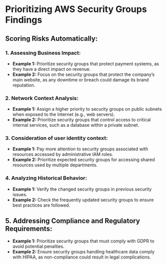 # Prioritizing AWS Security Groups Findings

## Scoring Risks Automatically:

### 1. Assessing Business Impact:
* **Example 1:** Prioritize security groups that protect payment systems, as they have a direct impact on revenue.
* **Example 2:** Focus on the security groups that protect the company’s main website, as any downtime or breach could damage its brand reputation.


### 2. Network Context Analysis:
* **Example 1:** Assign a higher priority to security groups on public subnets when exposed to the Internet (e.g., web servers).
* **Example 2:** Prioritize security groups that control access to critical internal services, such as a database within a private subnet.


### 3. Consideration of user identity context:
* **Example 1:** Pay more attention to security groups associated with resources accessed by administrative IAM roles.
* **Example 2:** Prioritize expected security groups for accessing shared resources used by multiple departments.


### 4.  Analyzing Historical Behavior:
* **Example 1:** Verify the changed security groups in previous security issues.
* **Example 2:** Check the frequently updated security groups to ensure best practices are followed.


## 5. Addressing Compliance and Regulatory Requirements:
* **Example 1:** Prioritize security groups that must comply with GDPR to avoid potential penalties.
* **Example 2:** Ensure security groups handling healthcare data comply with HIPAA, as non-compliance could result in legal complications.
